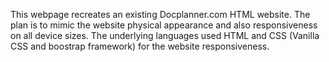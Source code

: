 This webpage recreates an existing Docplanner.com HTML website. The plan is to mimic the website physical appearance and also responsiveness on all device sizes. 
The underlying languages used HTML and CSS (Vanilla CSS and boostrap framework) for the website responsiveness. 
